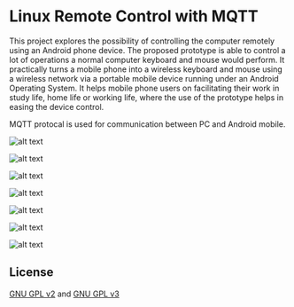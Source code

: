 # Linux Remote Control with MQTT

This project explores the possibility of controlling the computer remotely using an Android phone device. The proposed prototype is able to control a lot of operations a normal computer keyboard and mouse would perform. It practically turns a mobile phone into a wireless keyboard and mouse using a wireless network via a portable mobile device running under an Android Operating System. It helps mobile phone users on facilitating their work in study life, home life or working life, where the use of the prototype helps in easing the device control.

MQTT protocal is used for communication between PC and Android mobile.

![alt text](https://github.com/Hari-404/linuxremote_mqtt/blob/main/images/android1.png)

![alt text](https://github.com/Hari-404/linuxremote_mqtt/blob/main/images/android2.png)

![alt text](https://github.com/Hari-404/linuxremote_mqtt/blob/main/images/android3.png)

![alt text](https://github.com/Hari-404/linuxremote_mqtt/blob/main/images/android4.png)

![alt text](https://github.com/Hari-404/linuxremote_mqtt/blob/main/images/pc1.png)

![alt text](https://github.com/Hari-404/linuxremote_mqtt/blob/main/images/pc2.png)

![alt text](https://github.com/Hari-404/linuxremote_mqtt/blob/main/images/pc3.png)


## License
[GNU GPL v2](https://www.gnu.org/licenses/gpl-2.0.html) and [GNU GPL v3](https://www.gnu.org/licenses/gpl-3.0.html)
